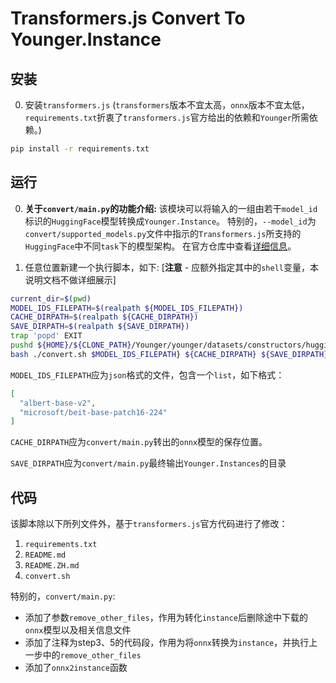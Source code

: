 # Transformers.js Convert To Younger.Instance

## 安装

0. 安装`transformers.js` (`transformers`版本不宜太高，`onnx`版本不宜太低，`requirements.txt`折衷了`transformers.js`官方给出的依赖和`Younger`所需依赖。)
``` bash
pip install -r requirements.txt
```

## 运行

0. **关于`convert/main.py`的功能介绍:**
该模块可以将输入的一组由若干`model_id`标识的`HuggingFace`模型转换成`Younger.Instance`。
特别的，`--model_id`为`convert/supported_models.py`文件中指示的`Transformers.js`所支持的`HuggingFace`中不同`task`下的模型架构。
在官方仓库中查看[详细信息](https://github.com/xenova/transformers.js?tab=readme-ov-file#supported-tasksmodels)。

0. 任意位置新建一个执行脚本，如下: [**注意** - 应额外指定其中的`shell`变量，本说明文档不做详细展示]
``` bash
current_dir=$(pwd)
MODEL_IDS_FILEPATH=$(realpath ${MODEL_IDS_FILEPATH})
CACHE_DIRPATH=$(realpath ${CACHE_DIRPATH})
SAVE_DIRPATH=$(realpath ${SAVE_DIRPATH})
trap 'popd' EXIT
pushd ${HOME}/${CLONE_PATH}/Younger/younger/datasets/constructors/huggingface/scripts/transformers.js
bash ./convert.sh $MODEL_IDS_FILEPATH} ${CACHE_DIRPATH} ${SAVE_DIRPATH}
```
`MODEL_IDS_FILEPATH`应为`json`格式的文件，包含一个`list`，如下格式：
``` json
[
  "albert-base-v2",
  "microsoft/beit-base-patch16-224"
]
```

`CACHE_DIRPATH`应为`convert/main.py`转出的`onnx`模型的保存位置。

`SAVE_DIRPATH`应为`convert/main.py`最终输出`Younger.Instances`的目录

## 代码
该脚本除以下所列文件外，基于`transformers.js`官方代码进行了修改：
1. `requirements.txt`
2. `README.md`
3. `README.ZH.md`
4. `convert.sh`

特别的，`convert/main.py`:
- 添加了参数`remove_other_files`，作用为转化`instance`后删除途中下载的`onnx`模型以及相关信息文件
- 添加了注释为step3、5的代码段，作用为将`onnx`转换为`instance`，并执行上一步中的`remove_other_files`
- 添加了`onnx2instance`函数